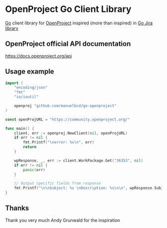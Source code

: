 # OpenProject Go Client Library

[Go](https://golang.org/) client library for [OpenProject](https://www.openproject.org) inspired (more than inspired) in [Go Jira library](https://github.com/andygrunwald/go-jira) 


## OpenProject official API documentation
https://docs.openproject.org/api

## Usage example

```go
import (
	"encoding/json"
	"fmt"
	"io/ioutil"

    openproj "github.com/manuelbcd/go-openproject"
)

const openProjURL = "https://community.openproject.org/"

func main() {
	client, err := openproj.NewClient(nil, openProjURL)
	if err != nil {
		fmt.Printf("\nerror: %v\n", err)
		return
	}

	wpResponse, _, err := client.WorkPackage.Get("36353", nil)
	if err != nil {
		panic(err)
	}

	// Output specific fields from response
	fmt.Printf("\n\nSubject: %s \nDescription: %s\n\n", wpResponse.Subject, wpResponse.Description.Raw)
}
```

## Thanks

Thank you very much Andy Grunwald for the inspiration
